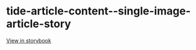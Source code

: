 # tide-article-content--single-image-article-story

[View in storybook](https://raw.githack.com/Independent-Digital-News-and-Media-Ltd/indy-pwamp-sb/PR-2222-sb/index.html?path=/story/tide-article-content--single-image-article-story)